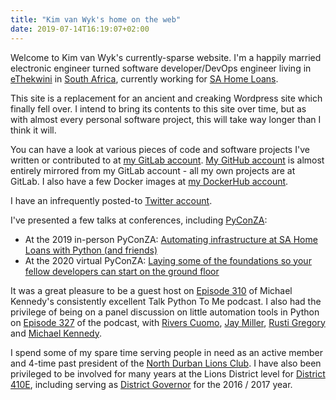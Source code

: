 ```yaml
---
title: "Kim van Wyk's home on the web"
date: 2019-07-14T16:19:07+02:00
---
```


Welcome to Kim van Wyk's currently-sparse website. I'm a happily married electronic engineer turned software developer/DevOps engineer living in [eThekwini](https://en.wikipedia.org/wiki/EThekwini_Metropolitan_Municipality) in [South Africa](https://en.wikipedia.org/wiki/South_Africa), currently working for [SA Home Loans](https://www.sahomeloans.com).

This site is a replacement for an ancient and creaking Wordpress site which finally fell over. I intend to bring its contents to this site over time, but as with almost every personal software project, this will take way longer than I think it will.

You can have a look at various pieces of code and software projects I've written or contributed to at [my GitLab account](https://gitlab.com/kimvanwyk). [My GitHub account](https://github.com/kimvanwyk) is almost entirely mirrored from my GitLab account - all my own projects are at GitLab. I also have a few Docker images at [my DockerHub account](https://hub.docker.com/u/kimvanwyk/).

I have an infrequently posted-to [Twitter account](https://twitter.com/kim_vanwyk).

I've presented a few talks at conferences, including [PyConZA](https://za.pycon.org/):

* At the 2019 in-person PyConZA: [Automating infrastructure at SA Home Loans with Python (and friends)](https://www.youtube.com/watch?v=BT8Pxayqh84)
* At the 2020 virtual PyConZA: [Laying some of the foundations so your fellow developers can start on the ground floor](https://www.youtube.com/watch?v=l8WmOM5Pukc)

It was a great pleasure to be a guest host on [Episode 310](https://talkpython.fm/episodes/show/310/ama-ask-me-anything-with-michael) of Michael Kennedy's consistently excellent Talk Python To Me podcast. I also had the privilege of being on a panel discussion on little automation tools in Python on [Episode 327](https://talkpython.fm/episodes/show/327/little-automation-tools-in-python) of the podcast, with [Rivers Cuomo](https://twitter.com/RiversCuomo), [Jay Miller](https://twitter.com/kjaymiller), [Rusti Gregory](https://talkpython.fm/episodes/show/194/learning-and-teaching-python-in-a-vacuum) and [Michael Kennedy](https://twitter.com/mkennedy).

I spend some of my spare time serving people in need as an active member and 4-time past  president of the [North Durban Lions Club](https://northdurbanlions.org.za/). I have also been privileged to be involved for many years at the Lions District level for [District 410E](https://lions410e.org.za/), including serving as [District Governor](https://members.lionsclubs.org/EN/districts/index.php) for the 2016 / 2017 year.

